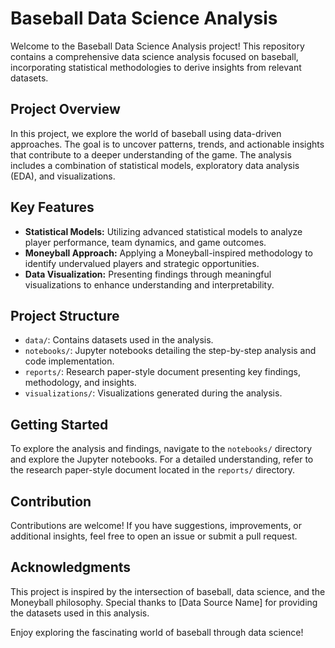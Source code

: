 # Baseball Data Science Analysis

Welcome to the Baseball Data Science Analysis project! This repository contains a comprehensive data science analysis focused on baseball, incorporating statistical methodologies to derive insights from relevant datasets.

## Project Overview

In this project, we explore the world of baseball using data-driven approaches. The goal is to uncover patterns, trends, and actionable insights that contribute to a deeper understanding of the game. The analysis includes a combination of statistical models, exploratory data analysis (EDA), and visualizations.

## Key Features

- **Statistical Models:** Utilizing advanced statistical models to analyze player performance, team dynamics, and game outcomes.
- **Moneyball Approach:** Applying a Moneyball-inspired methodology to identify undervalued players and strategic opportunities.
- **Data Visualization:** Presenting findings through meaningful visualizations to enhance understanding and interpretability.

## Project Structure

- `data/`: Contains datasets used in the analysis.
- `notebooks/`: Jupyter notebooks detailing the step-by-step analysis and code implementation.
- `reports/`: Research paper-style document presenting key findings, methodology, and insights.
- `visualizations/`: Visualizations generated during the analysis.

## Getting Started

To explore the analysis and findings, navigate to the `notebooks/` directory and explore the Jupyter notebooks. For a detailed understanding, refer to the research paper-style document located in the `reports/` directory.

## Contribution

Contributions are welcome! If you have suggestions, improvements, or additional insights, feel free to open an issue or submit a pull request.

## Acknowledgments

This project is inspired by the intersection of baseball, data science, and the Moneyball philosophy. Special thanks to [Data Source Name] for providing the datasets used in this analysis.

Enjoy exploring the fascinating world of baseball through data science!

